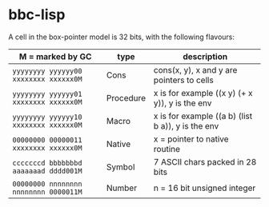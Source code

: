 # bbc-lisp

A cell in the box-pointer model is 32 bits, with the following flavours:

| M = marked by GC                      | type      | description                                       |
| ------------------------------------- | --------- | ------------------------------------------------- |
| `yyyyyyyy yyyyyy00 xxxxxxxx xxxxxx0M` | Cons      | cons(x, y), x and y are pointers to cells         |
| `yyyyyyyy yyyyyy01 xxxxxxxx xxxxxx0M` | Procedure | x is for example ((x y) (+ x y)), y is the env    |
| `yyyyyyyy yyyyyy10 xxxxxxxx xxxxxx0M` | Macro     | x is for example ((a b) (list b a)), y is the env |
| `00000000 00000011 xxxxxxxx xxxxxx0M` | Native    | x = pointer to native routine                     |
| `cccccccd bbbbbbbd aaaaaaad dddd001M` | Symbol    | 7 ASCII chars packed in 28 bits                   |
| `00000000 nnnnnnnn nnnnnnnn 0000011M` | Number    | n = 16 bit unsigned integer                       |

